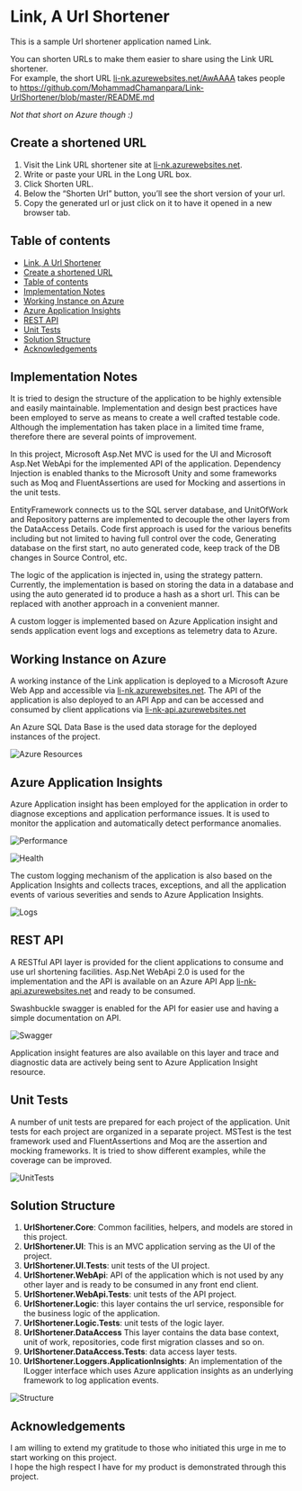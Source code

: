 # Link, A Url Shortener
   
This is a sample Url shortener application named Link.  
  
You can shorten URLs to make them easier to share using the Link URL shortener.  
For example, the short URL [li-nk.azurewebsites.net/AwAAAA](http://li-nk.azurewebsites.net/AwAAAA) takes people to https://github.com/MohammadChamanpara/Link-UrlShortener/blob/master/README.md  
  
_Not that short on Azure though :)_  
  
## Create a shortened URL
  1. Visit the Link URL shortener site at [li-nk.azurewebsites.net](http://li-nk.azurewebsites.net).
  1. Write or paste your URL in the Long URL box.
  1. Click Shorten URL.
  1. Below the “Shorten Url” button, you’ll see the short version of your url. 
  1. Copy the generated url or just click on it to have it opened in a new browser tab.

## Table of contents

  * [Link, A Url Shortener](#link-a-url-shortener)
  * [Create a shortened URL](#create-a-shortened-url)
  * [Table of contents](#table-of-contents)  
  * [Implementation Notes](#implementation-notes)  
  * [Working Instance on Azure](#working-instance-on-azure)
  * [Azure Application Insights](#azure-application-insights)
  * [REST API](#rest-api)
  * [Unit Tests](#unit-tests)
  * [Solution Structure](#solution-structure)
  * [Acknowledgements](#acknowledgements)

## Implementation Notes
It is tried to design the structure of the application to be highly extensible and easily maintainable.
Implementation and design best practices have been employed to serve as means to create a well crafted testable code.
Although the implementation has taken place in a limited time frame, therefore there are several points of improvement.
  
In this project, Microsoft Asp.Net MVC is used for the UI and Microsoft Asp.Net WebApi for the implemented API of the application.
Dependency Injection is enabled thanks to the Microsoft Unity and some frameworks such as Moq and FluentAssertions are used for Mocking and assertions in the unit tests.

EntityFramework connects us to the SQL server database, and UnitOfWork and Repository patterns are implemented to decouple the other layers from the DataAccess Details. Code first approach is used for the various benefits including but not limited to having full control over the code, Generating database on the first start, no auto generated code, keep track of the DB changes in Source Control, etc. 

The logic of the application is injected in, using the strategy pattern. Currently, the implementation is based on storing the data in a database and using the auto generated id to produce a hash as a short url. This can be replaced with another approach in a convenient manner.  
  
A custom logger is implemented based on Azure Application insight and sends application event logs and exceptions as telemetry data to Azure.

## Working Instance on Azure
A working instance of the Link application is deployed to a Microsoft Azure Web App and accessible via [li-nk.azurewebsites.net](http://li-nk.azurewebsites.net). The API of the application is also deployed to an API App and can be accessed and consumed by client applications via [li-nk-api.azurewebsites.net](http://li-nk-api.azurewebsites.net/)  
  
An Azure SQL Data Base is the used data storage for the deployed instances of the project.  
  
![Azure Resources](screenshots/AzureResources.png)  

## Azure Application Insights
Azure Application insight has been employed for the application in order to diagnose exceptions and application performance issues. It is used to monitor the application and automatically detect performance anomalies.  
  
![Performance](screenshots/AiPerformance.png)  
  
![Health](screenshots/AiHealth.png)  
  
The custom logging mechanism of the application is also based on the Application Insights and collects traces, exceptions, and all the application events of various severities and sends to Azure Application Insights.  
  
![Logs](screenshots/AiLog.png)  
  
## REST API
A RESTful API layer is provided for the client applications to consume and use url shortening facilities.
Asp.Net WebApi 2.0 is used for the implementation and the API is available on an Azure API App  [li-nk-api.azurewebsites.net](http://li-nk-api.azurewebsites.net) and ready to be consumed.  
  
Swashbuckle swagger is enabled for the API for easier use and having a simple documentation on API.  
  
  ![Swagger](screenshots/Swagger.png)  
  
Application insight features are also available on this layer and trace and diagnostic data are actively being sent to Azure Application Insight resource.

## Unit Tests
A number of unit tests are prepared for each project of the application. Unit tests for each project are organized in a separate project. MSTest is the test framework used and FluentAssertions and Moq are the assertion and mocking frameworks. It is tried to show different examples, while the coverage can be improved.  
  
  ![UnitTests](screenshots/UnitTests.png)   
  
## Solution Structure
  1. __UrlShortener.Core__: Common facilities, helpers, and models are stored in this project.  
  1. __UrlShortener.UI__: This is an MVC application serving as the UI of the project.  
  1. __UrlShortener.UI.Tests__: unit tests of the UI project.  
  1. __UrlShortener.WebApi__: API of the application which is not used by any other layer and is ready to be consumed in any front end client.  
  1. __UrlShortener.WebApi.Tests__: unit tests of the API project.  
  1. __UrlShortener.Logic__: this layer contains the url service, responsible for the business logic of the application.  
  1. __UrlShortener.Logic.Tests__: unit tests of the logic layer.  
  1. __UrlShortener.DataAccess__ This layer contains the data base context, unit of work, repositories, code first migration classes and so on.  
  1. __UrlShortener.DataAccess.Tests__: data access layer tests.  
  1. __UrlShortener.Loggers.ApplicationInsights__: An implementation of the ILogger interface which uses Azure application insights as an underlying framework to log application events.  
    
  ![Structure](screenshots/SolutionStructure.png)  
  
## Acknowledgements
  I am willing to extend my gratitude to those who initiated this urge in me to start working on this project.  
  I hope the high respect I have for my product is demonstrated through this project.

